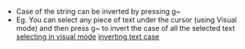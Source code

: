 - Case of the string can be inverted by pressing g~
- Eg. You can select any piece of text under the cursor (using Visual mode) and then press g~ to invert the case of all the selected text
[selecting in visual mode](/vim/selecting_visual_mode.png)
[inverting text case](/vim/inverted_text_case.png)

